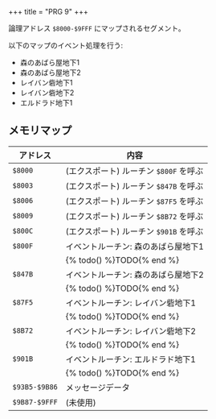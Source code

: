 +++
title = "PRG 9"
+++

論理アドレス `$8000-$9FFF` にマップされるセグメント。

以下のマップのイベント処理を行う:

* 森のあばら屋地下1
* 森のあばら屋地下2
* レイバン砦地下1
* レイバン砦地下2
* エルドラド地下1

## メモリマップ

| アドレス | 内容 |
| -- | -- |
| `$8000` | (エクスポート) ルーチン `$800F` を呼ぶ |
| `$8003` | (エクスポート) ルーチン `$847B` を呼ぶ |
| `$8006` | (エクスポート) ルーチン `$87F5` を呼ぶ |
| `$8009` | (エクスポート) ルーチン `$8B72` を呼ぶ |
| `$800C` | (エクスポート) ルーチン `$901B` を呼ぶ |
| `$800F` | イベントルーチン: 森のあばら屋地下1 |
| | {% todo() %}TODO{% end %} |
| `$847B` | イベントルーチン: 森のあばら屋地下2 |
| | {% todo() %}TODO{% end %} |
| `$87F5` | イベントルーチン: レイバン砦地下1 |
| | {% todo() %}TODO{% end %} |
| `$8B72` | イベントルーチン: レイバン砦地下2 |
| | {% todo() %}TODO{% end %} |
| `$901B` | イベントルーチン: エルドラド地下1 |
| | {% todo() %}TODO{% end %} |
| `$93B5-$9B86` | メッセージデータ |
| `$9B87-$9FFF` | (未使用) |
